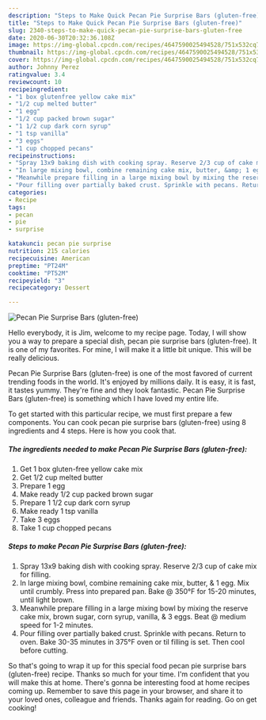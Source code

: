```yaml
---
description: "Steps to Make Quick Pecan Pie Surprise Bars (gluten-free)"
title: "Steps to Make Quick Pecan Pie Surprise Bars (gluten-free)"
slug: 2340-steps-to-make-quick-pecan-pie-surprise-bars-gluten-free
date: 2020-06-30T20:32:36.108Z
image: https://img-global.cpcdn.com/recipes/4647590025494528/751x532cq70/pecan-pie-surprise-bars-gluten-free-recipe-main-photo.jpg
thumbnail: https://img-global.cpcdn.com/recipes/4647590025494528/751x532cq70/pecan-pie-surprise-bars-gluten-free-recipe-main-photo.jpg
cover: https://img-global.cpcdn.com/recipes/4647590025494528/751x532cq70/pecan-pie-surprise-bars-gluten-free-recipe-main-photo.jpg
author: Johnny Perez
ratingvalue: 3.4
reviewcount: 10
recipeingredient:
- "1 box glutenfree yellow cake mix"
- "1/2 cup melted butter"
- "1 egg"
- "1/2 cup packed brown sugar"
- "1 1/2 cup dark corn syrup"
- "1 tsp vanilla"
- "3 eggs"
- "1 cup chopped pecans"
recipeinstructions:
- "Spray 13x9 baking dish with cooking spray. Reserve 2/3 cup of cake mix for filling."
- "In large mixing bowl, combine remaining cake mix, butter, &amp; 1 egg. Mix until crumbly. Press into prepared pan.  Bake @ 350°F for 15-20 minutes,  until light brown."
- "Meanwhile prepare filling in a large mixing bowl by mixing the reserve cake mix, brown sugar,  corn syrup, vanilla, &amp; 3 eggs. Beat @ medium speed for 1-2 minutes."
- "Pour filling over partially baked crust. Sprinkle with pecans. Return to oven. Bake 30-35 minutes in 375°F oven or til filling is set. Then cool before cutting."
categories:
- Recipe
tags:
- pecan
- pie
- surprise

katakunci: pecan pie surprise 
nutrition: 215 calories
recipecuisine: American
preptime: "PT24M"
cooktime: "PT52M"
recipeyield: "3"
recipecategory: Dessert

---
```



![Pecan Pie Surprise Bars (gluten-free)](https://img-global.cpcdn.com/recipes/4647590025494528/751x532cq70/pecan-pie-surprise-bars-gluten-free-recipe-main-photo.jpg)

Hello everybody, it is Jim, welcome to my recipe page. Today, I will show you a way to prepare a special dish, pecan pie surprise bars (gluten-free). It is one of my favorites. For mine, I will make it a little bit unique. This will be really delicious.

Pecan Pie Surprise Bars (gluten-free) is one of the most favored of current trending foods in the world. It's enjoyed by millions daily. It is easy, it is fast, it tastes yummy. They're fine and they look fantastic. Pecan Pie Surprise Bars (gluten-free) is something which I have loved my entire life.




To get started with this particular recipe, we must first prepare a few components. You can cook pecan pie surprise bars (gluten-free) using 8 ingredients and 4 steps. Here is how you cook that.

<!--inarticleads1-->

##### The ingredients needed to make Pecan Pie Surprise Bars (gluten-free):

1. Get 1 box gluten-free yellow cake mix
1. Get 1/2 cup melted butter
1. Prepare 1 egg
1. Make ready 1/2 cup packed brown sugar
1. Prepare 1 1/2 cup dark corn syrup
1. Make ready 1 tsp vanilla
1. Take 3 eggs
1. Take 1 cup chopped pecans




<!--inarticleads2-->

##### Steps to make Pecan Pie Surprise Bars (gluten-free):

1. Spray 13x9 baking dish with cooking spray. Reserve 2/3 cup of cake mix for filling.
1. In large mixing bowl, combine remaining cake mix, butter, &amp; 1 egg. Mix until crumbly. Press into prepared pan.  Bake @ 350°F for 15-20 minutes,  until light brown.
1. Meanwhile prepare filling in a large mixing bowl by mixing the reserve cake mix, brown sugar,  corn syrup, vanilla, &amp; 3 eggs. Beat @ medium speed for 1-2 minutes.
1. Pour filling over partially baked crust. Sprinkle with pecans. Return to oven. Bake 30-35 minutes in 375°F oven or til filling is set. Then cool before cutting.




So that's going to wrap it up for this special food pecan pie surprise bars (gluten-free) recipe. Thanks so much for your time. I'm confident that you will make this at home. There's gonna be interesting food at home recipes coming up. Remember to save this page in your browser, and share it to your loved ones, colleague and friends. Thanks again for reading. Go on get cooking!
